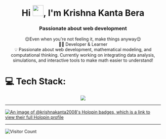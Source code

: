 <h1 align="center">Hi <img src="https://media.giphy.com/media/hvRJCLFzcasrR4ia7z/giphy.gif" width="35">, I'm Krishna Kanta Bera</h1>
<h3 align="center">Passionate about web development</h3>
<p align="center">
😌Even when you're not feeling it, make things anyway😌<br>
👨‍💻 Developer & Learner <br>
💡 Passionate about web development, mathematical modeling, and computational thinking. Currently working on integrating data analysis, simulations, and interactive tools to make math easier to understand!<br>
</p>

# 💻 Tech Stack:

<p align="center">
<a href="https://skillicons.dev">
    <img src="https://skillicons.dev/icons?i=html,css,react,vite,py,vscode,wordpress,threejs,django,flask,nextjs,nodejs,ts,js,express,fastapi,anaconda,mongodb,mysql,sqlite,git,docker,aws,github,npm" />
</a>
</p>

---

[![An image of @krishnakanta2008's Holopin badges, which is a link to view their full Holopin profile](https://holopin.me/krishnakanta2008)](https://holopin.io/@krishnakanta2008)

---

![Visitor Count](https://profile-counter.glitch.me/{krishnaKanta2008}/count.svg)

